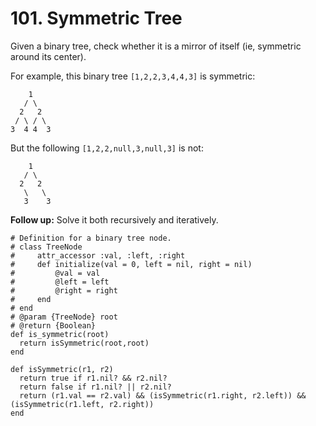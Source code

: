 # 101. Symmetric Tree

Given a binary tree, check whether it is a mirror of itself \(ie, symmetric around its center\).

For example, this binary tree `[1,2,2,3,4,4,3]` is symmetric:

```text
    1
   / \
  2   2
 / \ / \
3  4 4  3
```

But the following `[1,2,2,null,3,null,3]` is not:

```text
    1
   / \
  2   2
   \   \
   3    3
```

**Follow up:** Solve it both recursively and iteratively.



```text
# Definition for a binary tree node.
# class TreeNode
#     attr_accessor :val, :left, :right
#     def initialize(val = 0, left = nil, right = nil)
#         @val = val
#         @left = left
#         @right = right
#     end
# end
# @param {TreeNode} root
# @return {Boolean}
def is_symmetric(root)
  return isSymmetric(root,root)
end

def isSymmetric(r1, r2)
  return true if r1.nil? && r2.nil?
  return false if r1.nil? || r2.nil?
  return (r1.val == r2.val) && (isSymmetric(r1.right, r2.left)) && (isSymmetric(r1.left, r2.right))
end
```

